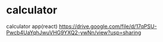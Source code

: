 # calculator
calculator app(react)
https://drive.google.com/file/d/17qPSU-Pwcb4UaYqhJwuVHG9YXQ2-ywNn/view?usp=sharing
